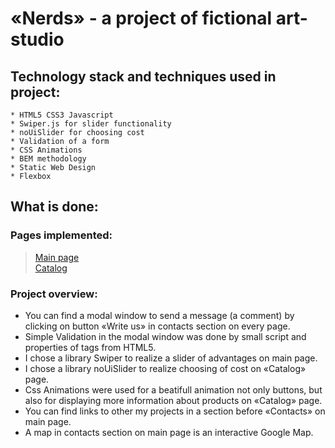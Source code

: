 # «Nerds» - a project of fictional art-studio
## Technology stack and techniques used in project:
	* HTML5 CSS3 Javascript
	* Swiper.js for slider functionality 
	* noUiSlider for choosing cost
	* Validation of a form
	* CSS Animations
	* BEM methodology
	* Static Web Design
	* Flexbox

## What is done:
### Pages implemented:
> [Main page](https://gorodetskaya-mariia.github.io/Nerds/)<br> 
> [Catalog](https://gorodetskaya-mariia.github.io/Nerds/catalog.html)<br>

### Project overview:
- You can find a modal window to send a message (a comment) by clicking on button «Write us» in contacts section on every page.
- Simple Validation in the modal window was done by small script and properties of tags from HTML5.
- I chose a library Swiper to realize a slider of advantages on main page.
- I chose a library noUiSlider to realize choosing of cost on «Catalog» page.
- Css Animations were used for a beatifull animation not only buttons, but also for displaying more information about products on «Catalog» page.
- You can find links to other my projects in a section before «Contacts» on main page.
- A map in contacts section on main page is an interactive Google Map.